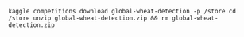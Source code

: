 `
kaggle competitions download global-wheat-detection -p /store
cd /store
unzip global-wheat-detection.zip && rm global-wheat-detection.zip
`
